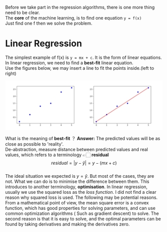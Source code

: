 Before we take part in the regression algorithms, there is one more thing need to be clear.  
The **core** of the machine learning, is to find one equation  `y = f(x)`   
Just find one f then we solve the problem.  

# Linear Regression
The simplest example of f(x) is `y = mx + c`. It is the form of linear equations.  
In linear regression, we need to find a **best-fit** linear equation.  
Use the figures below, we may insert a line to fit the points inside.(left to right)
<center><img src="/lg.jpg" alt=""></center>  

What is the meaning of **best-fit** ？
**Answer:**  The predicted values will be as close as possible to 'reality'.  
De-abstraction, measure distance between predicted values and real values, which refers to a terminology 👉🏻 **residual**  
$$residual = |y - \hat{y}| = y - (mx + c)$$  
The ideal situation we expected is $y = \hat{y}$. But most of the cases, they are not. What we can do is to minimise the difference between them. This introduces to another terminology, **optimisation**. In linear regression, usually we use the squared loss as the *loss function*. I did not find a clear reason why squared loss is used. The following may be potential reasons. From a mathematical point of view, the mean square error is a convex function, which has good properties for solving parameters, and can use common optimization algorithms ( Such as gradient descent) to solve. The second reason is that it is easy to solve, and the optimal parameters can be found by taking derivatives and making the derivatives zero.  
